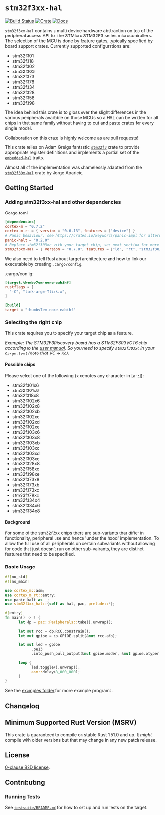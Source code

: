 # `stm32f3xx-hal`

[![Build Status](https://github.com/stm32-rs/stm32f3xx-hal/workflows/CI/badge.svg)](https://github.com/stm32-rs/stm32f3xx-hal/actions)
[![Crate](https://img.shields.io/crates/v/stm32f3xx-hal.svg)](https://crates.io/crates/stm32f3xx-hal)
[![Docs](https://docs.rs/stm32f3xx-hal/badge.svg)](https://docs.rs/stm32f3xx-hal)

`stm32f3xx-hal` contains a multi device hardware abstraction on top of the
peripheral access API for the STMicro STM32F3 series microcontrollers. The
selection of the MCU is done by feature gates, typically specified by board
support crates. Currently supported configurations are:

* stm32f301
* stm32f318
* stm32f302
* stm32f303
* stm32f373
* stm32f378
* stm32f334
* stm32f328
* stm32f358
* stm32f398

The idea behind this crate is to gloss over the slight differences in the
various peripherals available on those MCUs so a HAL can be written for all
chips in that same family without having to cut and paste crates for every
single model.

Collaboration on this crate is highly welcome as are pull requests!

This crate relies on Adam Greigs fantastic [`stm32f3`][] crate to provide
appropriate register definitions and implements a partial set of the
[`embedded-hal`][] traits.

Almost all of the implementation was shamelessly adapted from the
[`stm32f30x-hal`][] crate by Jorge Aparicio.

[`stm32f3`]: https://crates.io/crates/stm32f3
[`stm32f30x-hal`]: https://github.com/japaric/stm32f30x-hal
[`embedded-hal`]: https://github.com/japaric/embedded-hal

## Getting Started

### Adding stm32f3xx-hal and other dependencies

Cargo.toml:

```toml
[dependencies]
cortex-m = "0.7.2"
cortex-m-rt = { version = "0.6.13", features = ["device"] }
# Panic behaviour, see https://crates.io/keywords/panic-impl for alternatives
panic-halt = "0.2.0"
# Replace stm32f303xc with your target chip, see next section for more info
stm32f3xx-hal = { version = "0.7.0", features = ["ld", "rt", "stm32f303xc"] }
```

We also need to tell Rust about target architecture and how to link our
executable by creating `.cargo/config`.

.cargo/config:

```toml
[target.thumbv7em-none-eabihf]
rustflags = [
  "-C", "link-arg=-Tlink.x",
]

[build]
target = "thumbv7em-none-eabihf"
```

### Selecting the right chip

This crate requires you to specify your target chip as a feature.

*Example: The STM32F3Discovery board has a STM32F303VCT6 chip according to the
[user manual][]. So you need to specify `stm32f303xc` in your `Cargo.toml`
(note that VC → xc).*

#### Possible chips

[comment]: # (Any changes here should be mirrored in src/lib.rs)

Please select one of the following (`x` denotes any character in [a-z]):

* stm32f301x6
* stm32f301x8
* stm32f318x8
* stm32f302x6
* stm32f302x8
* stm32f302xb
* stm32f302xc
* stm32f302xd
* stm32f302xe
* stm32f303x6
* stm32f303x8
* stm32f303xb
* stm32f303xc
* stm32f303xd
* stm32f303xe
* stm32f328x8
* stm32f358xc
* stm32f398xe
* stm32f373x8
* stm32f373xb
* stm32f373xc
* stm32f378xc
* stm32f334x4
* stm32f334x6
* stm32f334x8

#### Background

For some of the stm32f3xx chips there are sub-variants that differ in
functionality, peripheral use and hence 'under the hood' implementation.  To
allow the full use of all peripherals on certain subvariants without
allowing for code that just doesn't run on other sub-vairants, they are
distinct features that need to be specified.

[user manual]: https://www.st.com/content/ccc/resource/technical/document/user_manual/8a/56/97/63/8d/56/41/73/DM00063382.pdf/files/DM00063382.pdf/jcr:content/translations/en.DM00063382.pdf

### Basic Usage

```rust
#![no_std]
#![no_main]

use cortex_m::asm;
use cortex_m_rt::entry;
use panic_halt as _;
use stm32f3xx_hal::{self as hal, pac, prelude::*};

#[entry]
fn main() -> ! {
      let dp = pac::Peripherals::take().unwrap();

      let mut rcc = dp.RCC.constrain();
      let mut gpioe = dp.GPIOE.split(&mut rcc.ahb);

      let mut led = gpioe
            .pe13
            .into_push_pull_output(&mut gpioe.moder, &mut gpioe.otyper);

      loop {
            led.toggle().unwrap();
            asm::delay(8_000_000);
      }
}
```

See the [examples folder](examples) for more example programs.

## [Changelog](CHANGELOG.md)

## Minimum Supported Rust Version (MSRV)

This crate is guaranteed to compile on stable Rust 1.51.0 and up. It *might*
compile with older versions but that may change in any new patch release.

<!-- This should not prevent anyone to use newer features. -->
<!-- As soon as the MSVR does not compile anymore, just bump it. -->

<!-- Don't forget to also adjust the MSVR version in `.github/workflows/ci.yml` -->

## License

[0-clause BSD license](LICENSE-0BSD.txt).

## Contributing

### Running Tests

See [`testsuite/README.md`](testsuite/README.md) for how to set up and run
tests on the target.
